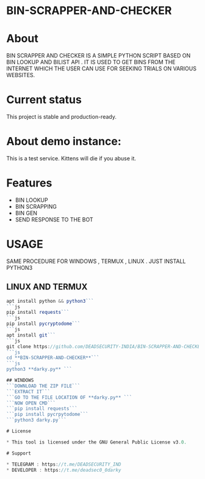 # BIN-SCRAPPER-AND-CHECKER
# About

BIN SCRAPPER AND CHECKER IS A SIMPLE PYTHON SCRIPT BASED ON BIN LOOKUP AND BILIST API . 
IT IS USED TO GET BINS FROM THE INTERNET WHICH THE USER CAN USE FOR SEEKING TRIALS ON VARIOUS WEBSITES.


# Current status


This project is stable and production-ready.

# About demo instance: 

This is a test service. Kittens will die if you abuse it.

# Features

* BIN LOOKUP
* BIN SCRAPPING
* BIN GEN
* SEND RESPONSE TO THE BOT

# USAGE 
SAME PROCEDURE FOR WINDOWS , TERMUX , LINUX . JUST INSTALL PYTHON3 

## LINUX AND  TERMUX
```js
apt install python && python3```
```js
pip install requests```
```js
pip install pycryptodome```
```js
apt install git```
```js
git clone https://github.com/DEADSECURITY-INDIA/BIN-SCRAPPER-AND-CHECKER```
```js
cd **BIN-SCRAPPER-AND-CHECKER**```
```js
python3 **darky.py** ```

## WINDOWS
```DOWNLOAD THE ZIP FILE```
```EXTRACT IT```
```GO TO THE FILE LOCATION OF **darky.py** ```
```NOW OPEN CMD``` 
```pip install requests```
```pip install pycrpytodome```
```python3 darky.py```

# License

* This tool is licensed under the GNU General Public License v3.0.

# Support

* TELEGRAM : https://t.me/DEADSECURITY_IND
* DEVELOPER : https://t.me/deadsec0_0darky

